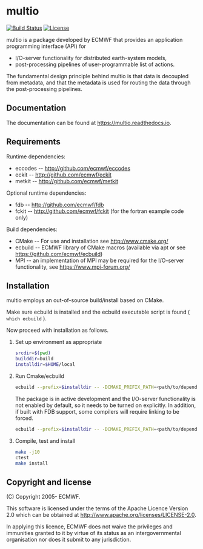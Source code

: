 multio
======

[![Build Status](https://img.shields.io/github/actions/workflow/status/ecmwf/multio/ci.yml?branch=develop)](https://github.com/ecmwf/multio/actions/workflows/ci.yml?query=branch%3Adevelop)
[![License](https://img.shields.io/badge/License-Apache%202.0-blue.svg)](https://github.com/ecmwf/multio/blob/develop/LICENSE)

multio is a package developed by ECMWF that provides an application programming interface (API) for

   * I/O-server functionality for distributed earth-system models,
   * post-processing pipelines of user-programmable list of actions.

The fundamental design principle behind multio is that data is decoupled from metadata, and that the
metadata is used for routing the data through the post-processing pipelines.

Documentation
------------

The documentation can be found at https://multio.readthedocs.io.

Requirements
------------

Runtime dependencies:

- eccodes -- http://github.com/ecmwf/eccodes
- eckit -- http://github.com/ecmwf/eckit
- metkit -- http://github.com/ecmwf/metkit

Optional runtime dependencies:

- fdb -- http://github.com/ecmwf/fdb
- fckit -- http://github.com/ecmwf/fckit (for the fortran example code only)

Build dependencies:

- CMake -- For use and installation see http://www.cmake.org/
- ecbuild -- ECMWF library of CMake macros (available via apt or see https://github.com/ecmwf/ecbuild)
- MPI -- an implementation of MPI may be required for the I/O-server functionality, see https://www.mpi-forum.org/

Installation
------------

multio employs an out-of-source build/install based on CMake.

Make sure ecbuild is installed and the ecbuild executable script is found ( `which ecbuild` ).

Now proceed with installation as follows.

1. Set up environment as appropriate
   ```bash
   srcdir=$(pwd)
   builddir=build
   installdir=$HOME/local
   ```

2. Run Cmake/ecbuild
   ```bash
   ecbuild --prefix=$installdir -- -DCMAKE_PREFIX_PATH=<path/to/dependencies/install> $srcdir
   ```

   The package is in active development and the I/O-server functionality is not enabled by default, so
   it needs to be turned on explicitly. In addition, if built with FDB support, some compilers will
   require linking to be forced.
   ```bash
   ecbuild --prefix=$installdir -- -DCMAKE_PREFIX_PATH=<path/to/dependencies/install> -DECBUILD_EXE_LINKER_FLAGS=-Wl,--no-as-needed $srcdir
   ```

3. Compile, test and install
   ```bash
   make -j10
   ctest
   make install
   ```

Copyright and license
------------

(C) Copyright 2005- ECMWF.

This software is licensed under the terms of the Apache Licence Version 2.0 which can be obtained at
http://www.apache.org/licenses/LICENSE-2.0.

In applying this licence, ECMWF does not waive the privileges and immunities granted to it by virtue
of its status as an intergovernmental organisation nor does it submit to any jurisdiction.
